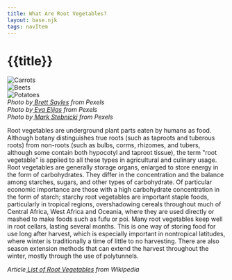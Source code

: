 ```yaml
---
title: What Are Root Vegetables?
layout: base.njk
tags: navItem
---
```

# {{title}}

<article class="xs_home">
<div class="xs_wrapper">
  <div><img src="/images/Carrots_Home.jpg" alt="Carrots"> </div>
  <div><img src="/images/Beets_Home.jpg" alt="Beets"> </div>
  <div><img src="/images/SweetPotatoes_Home.jpg" alt="Potatoes"></div>
  <figcaption class="xs_fig">
 <cite>Photo by<a href="https://www.pexels.com/photo/orange-carrots-2914749/">&nbspBrett Sayles</a> from Pexels</cite> </figcaption>

<figcaption class="xs_fig">
 <cite>Photo by<a href="https://www.pexels.com/photo/close-up-photo-of-beetroots-on-black-background-5502857/">&nbspEva Elijas</a> from Pexels</cite> </figcaption>

<figcaption class="xs_fig">
 <cite>Photo by<a href="https://www.pexels.com/photo/close-up-photo-of-sweet-potatoes-in-a-red-bucket-2889366/">&nbspMark Stebnicki</a> from Pexels</cite> </figcaption>

</div>
<div class="home_intro">
  <p>Root vegetables are underground plant parts eaten by humans as food. Although botany distinguishes true roots (such as taproots and tuberous roots) from non-roots (such as bulbs, corms, rhizomes, and tubers, although some contain both hypocotyl and taproot tissue), the term "root vegetable" is applied to all these types in agricultural and culinary usage.
Root vegetables are generally storage organs, enlarged to store energy in the form of carbohydrates. They differ in the concentration and the balance among starches, sugars, and other types of carbohydrate. Of particular economic importance are those with a high carbohydrate concentration in the form of starch; starchy root vegetables are important staple foods, particularly in tropical regions, overshadowing cereals throughout much of Central Africa, West Africa and Oceania, where they are used directly or mashed to make foods such as fufu or poi.
Many root vegetables keep well in root cellars, lasting several months. This is one way of storing food for use long after harvest, which is especially important in nontropical latitudes, where winter is traditionally a time of little to no harvesting. There are also season extension methods that can extend the harvest throughout the winter, mostly through the use of polytunnels.
  </p>
  <figcaption class="xs_fig">
 <cite>Article<a href="https://en.wikipedia.org/wiki/List_of_root_vegetables">&nbspList of Root Vegetables</a> from Wikipedia</cite> </figcaption>
 </div>
</article>